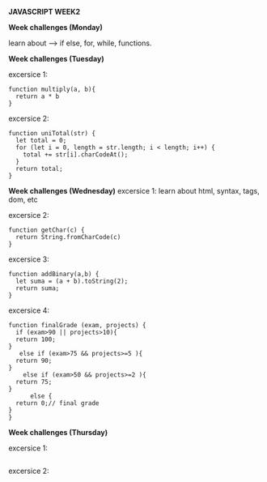 **JAVASCRIPT WEEK2**

**Week challenges (Monday)**


learn about --> if else, for, while, functions.


**Week challenges (Tuesday)**

excersice 1:
```
function multiply(a, b){
  return a * b
}
```
excersice 2:
```
function uniTotal(str) {
  let total = 0; 
  for (let i = 0, length = str.length; i < length; i++) {
    total += str[i].charCodeAt();
  }
  return total;
}
```

**Week challenges (Wednesday)**
excersice 1: learn about html, syntax, tags, dom, etc

excersice 2:
```
function getChar(c) {
  return String.fromCharCode(c)  
}
```
excersice 3:
```
function addBinary(a,b) {
  let suma = (a + b).toString(2);  
  return suma;
}
```
excersice 4:
```
function finalGrade (exam, projects) {
  if (exam>90 || projects>10){
  return 100;
}
   else if (exam>75 && projects>=5 ){
  return 90;
}
    else if (exam>50 && projects>=2 ){
  return 75;
}
      else {
  return 0;// final grade
}
}
```
**Week challenges (Thursday)**
 
 excersice 1:
 ```
 
```

excersice 2:
```

```
